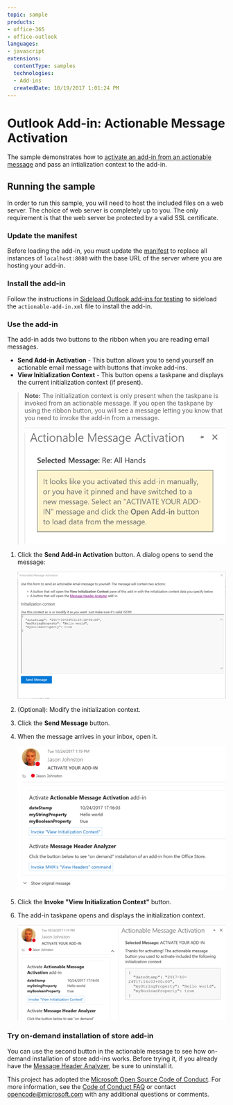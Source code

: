 ```yaml
---
topic: sample
products:
- office-365
- office-outlook
languages:
- javascript
extensions:
  contentType: samples
  technologies:
  - Add-ins
  createdDate: 10/19/2017 1:01:24 PM
---
```

# Outlook Add-in: Actionable Message Activation

The sample demonstrates how to [activate an add-in from an actionable message](https://docs.microsoft.com/outlook/actionable-messages/invoke-add-in-from-actionable-message) and pass an intialization context to the add-in.

## Running the sample

In order to run this sample, you will need to host the included files on a web server. The choice of web server is completely up to you. The only requirement is that the web server be protected by a valid SSL certificate. 

### Update the manifest

Before loading the add-in, you must update the [manifest](actionable-add-in.xml) to replace all instances of `localhost:8080` with the base URL of the server where you are hosting your add-in.

### Install the add-in

Follow the instructions in [Sideload Outlook add-ins for testing](https://docs.microsoft.com/en-us/outlook/add-ins/sideload-outlook-add-ins-for-testing) to sideload the `actionable-add-in.xml` file to install the add-in.

### Use the add-in

The add-in adds two buttons to the ribbon when you are reading email messages.

- **Send Add-in Activation** - This button allows you to send yourself an actionable email message with buttons that invoke add-ins.
- **View Initialization Context** - This button opens a taskpane and displays the current initialization context (if present).

> **Note:** The initialization context is only present when the taskpane is invoked from an actionable message. If you open the taskpane by using the ribbon button, you will see a message letting you know that you need to invoke the add-in from a message.
>
> ![A screenshot of the message presented when you manually activate the add-in](readme-images/manual-activation.PNG)

1. Click the **Send Add-in Activation** button. A dialog opens to send the message: 

    ![A screenshot of the send message dialog](readme-images/send-message.PNG)
1. (Optional): Modify the initialization context.
1. Click the **Send Message** button.
1. When the message arrives in your inbox, open it.

    ![A screenshot of the actionable message sent by the add-in](readme-images/actionable-message.PNG)
1. Click the **Invoke "View Initialization Context"** button.
1. The add-in taskpane opens and displays the initialization context.

    ![A screenshot of the opened taskpane](readme-images/activated-taskpane.PNG)

### Try on-demand installation of store add-in

You can use the second button in the actionable message to see how on-demand installation of store add-ins works. Before trying it, if you already have the [Message Header Analyzer](https://appsource.microsoft.com/en-us/product/office/WA104005406), be sure to uninstall it.

This project has adopted the [Microsoft Open Source Code of Conduct](https://opensource.microsoft.com/codeofconduct/). For more information, see the [Code of Conduct FAQ](https://opensource.microsoft.com/codeofconduct/faq/) or contact [opencode@microsoft.com](mailto:opencode@microsoft.com) with any additional questions or comments.

